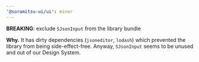 ```yaml
---
'@soramitsu-ui/ui': minor
---
```


**BREAKING**: exclude `SJsonInput` from the library bundle

**Why.** It has dirty dependencies (`jsoneditor`, `lodash`) which prevented the library from being side-effect-free. Anyway, `SJsonInput` seems to be unused and out of our Design System.
